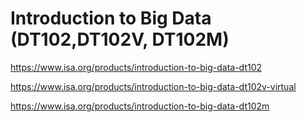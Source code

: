 # Introduction to Big Data (DT102,DT102V, DT102M)

https://www.isa.org/products/introduction-to-big-data-dt102

https://www.isa.org/products/introduction-to-big-data-dt102v-virtual

https://www.isa.org/products/introduction-to-big-data-dt102m